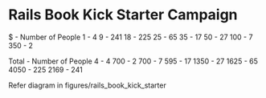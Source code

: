 # Rails Book Kick Starter Campaign #

$ - Number of People
1 - 4
9 - 241
18 - 225
25 - 65
35 - 17
50 - 27
100 - 7
350 - 2

Total - Number of People
4   - 4
700 - 2
700 - 7
595 - 17
1350 - 27
1625 - 65
4050 - 225
2169 - 241

Refer diagram in figures/rails_book_kick_starter
